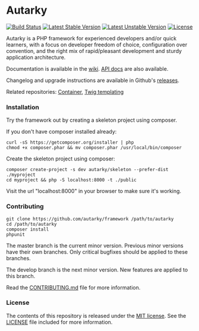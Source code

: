 # Autarky

[![Build Status](https://travis-ci.org/autarky/framework.png?branch=master)](https://travis-ci.org/autarky/framework)
[![Latest Stable Version](https://poser.pugx.org/autarky/framework/v/stable.svg)](https://github.com/autarky/framework/releases)
[![Latest Unstable Version](https://poser.pugx.org/autarky/framework/v/unstable.svg)](https://github.com/autarky/framework/branches/active)
[![License](https://poser.pugx.org/autarky/framework/license.svg)](http://opensource.org/licenses/MIT)

Autarky is a PHP framework for experienced developers and/or quick learners, with a focus on developer freedom of choice, configuration over convention, and the right mix of rapid/pleasant development and sturdy application architecture.

Documentation is available in the [wiki](https://github.com/autarky/framework/wiki). [API docs](http://autarky.lutro.me/api/) are also available.

Changelog and upgrade instructions are available in Github's [releases](https://github.com/autarky/framework/releases).

Related repositories: [Container](https://github.com/autarky/container), [Twig templating](https://github.com/autarky/twig-templating)

### Installation

Try the framework out by creating a skeleton project using composer.

If you don't have composer installed already:

```
curl -sS https://getcomposer.org/installer | php
chmod +x composer.phar && mv composer.phar /usr/local/bin/composer
```

Create the skeleton project using composer:

```
composer create-project -s dev autarky/skeleton --prefer-dist ./myproject
cd myproject && php -S localhost:8000 -t ./public
```

Visit the url "localhost:8000" in your browser to make sure it's working.

### Contributing

```
git clone https://github.com/autarky/framework /path/to/autarky
cd /path/to/autarky
composer install
phpunit
```

The master branch is the current minor version. Previous minor versions have their own branches. Only critical bugfixes should be applied to these branches.

The develop branch is the next minor version. New features are applied to this branch.

Read the [CONTRIBUTING.md](CONTRIBUTING.md) file for more information.

### License

The contents of this repository is released under the [MIT license](http://opensource.org/licenses/MIT). See the [LICENSE](LICENSE) file included for more information.
